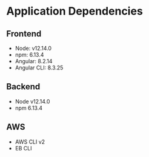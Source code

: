 # Application Dependencies

## Frontend
- Node: v12.14.0
- npm: 6.13.4
- Angular: 8.2.14
- Angular CLI: 8.3.25

## Backend
- Node v12.14.0
- npm 6.13.4

## AWS
- AWS CLI v2
- EB CLI
